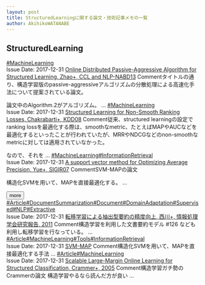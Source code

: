 ```yaml
---
layout: post
title: StructuredLearningに関する論文・技術記事メモの一覧
author: AkihikoWATANABE
---
```

## StructuredLearning
<div class="visible-content">
<a class="button" href="articles/MachineLearning.html">#MachineLearning</a><br><span class="issue_date">Issue Date: 2017-12-31</span>
<a href="https://github.com/AkihikoWatanabe/paper_notes/issues/120">Online Distributed Passive-Aggressive Algorithm for Structured Learning, Zhao+, CCL and NLP-NABD13</a>
<span class="snippet"><span>Comment</span>タイトルの通り、構造学習版のpassive-aggressiveアルゴリズムの分散処理による高速化手法について提案されている論文。論文中のAlgorithm.2がアルゴリズム。 ...</span>
<a class="button" href="articles/MachineLearning.html">#MachineLearning</a><br><span class="issue_date">Issue Date: 2017-12-31</span>
<a href="https://github.com/AkihikoWatanabe/paper_notes/issues/122">Structured Learning for Non-Smooth Ranking Losses, Chakrabarti+, KDD08</a>
<span class="snippet"><span>Comment</span>従来、structured learningの設定でranking lossを最適化する際は、smoothなmetric、たとえばMAPやAUCなどを最適化するといったことが行われていたが、MRRやNDCGなどのnon-smoothなmetricに対しては適用されていなかった。なので、それを ...</span>
<a class="button" href="articles/MachineLearning.html">#MachineLearning</a><a class="button" href="articles/InformationRetrieval.html">#InformationRetrieval</a><br><span class="issue_date">Issue Date: 2017-12-31</span>
<a href="https://github.com/AkihikoWatanabe/paper_notes/issues/123">A support vector method for Optimizing Average Precision, Yue+, SIGIR07</a>
<span class="snippet"><span>Comment</span>SVM-MAPの論文構造化SVMを用いて、MAPを直接最適化する。 ...</span>
</div>
<button onclick="showMore(0)">more</button>

<div class="hidden-content">
<a class="button" href="articles/Article.html">#Article</a><a class="button" href="articles/DocumentSummarization.html">#DocumentSummarization</a><a class="button" href="articles/Document.html">#Document</a><a class="button" href="articles/DomainAdaptation.html">#DomainAdaptation</a><a class="button" href="articles/Supervised.html">#Supervised</a><a class="button" href="articles/NLP.html">#NLP</a><a class="button" href="articles/Extractive.html">#Extractive</a><br><span class="issue_date">Issue Date: 2017-12-31</span>
<a href="https://github.com/AkihikoWatanabe/paper_notes/issues/141">転移学習による抽出型要約の精度向上, 西川+, 情報処理学会研究報告, 2011</a>
<span class="snippet"><span>Comment</span>構造学習を利用した文書要約モデル#126 なども利用し転移学習を行なっている。 ...</span>
<a class="button" href="articles/Article.html">#Article</a><a class="button" href="articles/MachineLearning.html">#MachineLearning</a><a class="button" href="articles/Tools.html">#Tools</a><a class="button" href="articles/InformationRetrieval.html">#InformationRetrieval</a><br><span class="issue_date">Issue Date: 2017-12-31</span>
<a href="https://github.com/AkihikoWatanabe/paper_notes/issues/124">SVM-MAP</a>
<span class="snippet"><span>Comment</span>構造化SVMを用いて、MAPを直接最適化する手法 ...</span>
<a class="button" href="articles/Article.html">#Article</a><a class="button" href="articles/MachineLearning.html">#MachineLearning</a><br><span class="issue_date">Issue Date: 2017-12-31</span>
<a href="https://github.com/AkihikoWatanabe/paper_notes/issues/121">Scalable Large-Margin Online Learning for Structured Classification, Crammer+, 2005</a>
<span class="snippet"><span>Comment</span>構造学習ガチ勢のCrammerの論文構造学習やるなら読んだ方が良い ...</span>
<button onclick="hideContent(0)" style="display: none;">hide</button>
</div>

